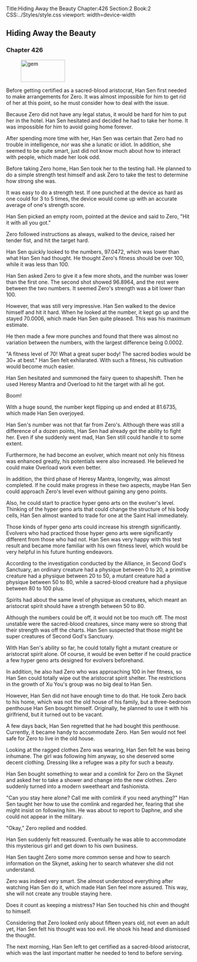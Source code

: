 Title:Hiding Away the Beauty 
Chapter:426 
Section:2 
Book:2 
CSS:../Styles/style.css 
viewport: width=device-width
  
## Hiding Away the Beauty
### Chapter 426 
<figure>
	<img src="../Images/gem.gif" alt="gem" id="gem" width="120" height="60" />
</figure>
  

  
  Before getting certified as a sacred-blood aristocrat, Han Sen first needed to make arrangements for Zero. It was almost impossible for him to get rid of her at this point, so he must consider how to deal with the issue.

Because Zero did not have any legal status, it would be hard for him to put her in the hotel. Han Sen hesitated and decided he had to take her home. It was impossible for him to avoid going home forever.

After spending more time with her, Han Sen was certain that Zero had no trouble in intelligence, nor was she a lunatic or idiot. In addition, she seemed to be quite smart, just did not know much about how to interact with people, which made her look odd.

Before taking Zero home, Han Sen took her to the testing hall. He planned to do a simple strength test himself and ask Zero to take the test to determine how strong she was.

It was easy to do a strength test. If one punched at the device as hard as one could for 3 to 5 times, the device would come up with an accurate average of one's strength score.

Han Sen picked an empty room, pointed at the device and said to Zero, "Hit it with all you got."

Zero followed instructions as always, walked to the device, raised her tender fist, and hit the target hard.

Han Sen quickly looked to the numbers, 97.0472, which was lower than what Han Sen had thought. He thought Zero's fitness should be over 100, while it was less than 100.

Han Sen asked Zero to give it a few more shots, and the number was lower than the first one. The second shot showed 96.8964, and the rest were between the two numbers. It seemed Zero's strength was a bit lower than 100.

However, that was still very impressive. Han Sen walked to the device himself and hit it hard. When he looked at the number, it kept go up and the stayed 70.0006, which made Han Sen quite pleased. This was his maximum estimate.

He then made a few more punches and found that there was almost no variation between the numbers, with the largest difference being 0.0002.

"A fitness level of 70! What a great super body! The sacred bodies would be 30+ at best." Han Sen felt exhilarated. With such a fitness, his cultivation would become much easier.

Han Sen hesitated and summoned the fairy queen to shapeshift. Then he used Heresy Mantra and Overload to hit the target with all he got.

Boom!

With a huge sound, the number kept flipping up and ended at 81.6735, which made Han Sen overjoyed.

Han Sen's number was not that far from Zero's. Although there was still a difference of a dozen points, Han Sen had already got the ability to fight her. Even if she suddenly went mad, Han Sen still could handle it to some extent.

Furthermore, he had become an evolver, which meant not only his fitness was enhanced greatly, his potentials were also increased. He believed he could make Overload work even better.

In addition, the third phase of Heresy Mantra, longevity, was almost completed. If he could make progress in these two aspects, maybe Han Sen could approach Zero's level even without gaining any geno points.

Also, he could start to practice hyper geno arts on the evolver's level. Thinking of the hyper geno arts that could change the structure of his body cells, Han Sen almost wanted to trade for one at the Saint Hall immediately.

Those kinds of hyper geno arts could increase his strength significantly. Evolvers who had practiced those hyper geno arts were significantly different from those who had not. Han Sen was very happy with this test result and became more familiar with his own fitness level, which would be very helpful in his future hunting endeavors.

According to the investigation conducted by the Alliance, in Second God's Sanctuary, an ordinary creature had a physique between 0 to 20, a primitive creature had a physique between 20 to 50, a mutant creature had a physique between 50 to 80, while a sacred-blood creature had a physique between 80 to 100 plus.

Spirits had about the same level of physique as creatures, which meant an aristocrat spirit should have a strength between 50 to 80.

Although the numbers could be off, it would not be too much off. The most unstable were the sacred-blood creatures, since many were so strong that their strength was off the charts. Han Sen suspected that those might be super creatures of Second God's Sanctuary.

With Han Sen's ability so far, he could totally fight a mutant creature or aristocrat spirit alone. Of course, it would be even better if he could practice a few hyper geno arts designed for evolvers beforehand.

In addition, he also had Zero who was approaching 100 in her fitness, so Han Sen could totally wipe out the aristocrat spirit shelter. The restrictions in the growth of Xu You's group was no big deal to Han Sen.

However, Han Sen did not have enough time to do that. He took Zero back to his home, which was not the old house of his family, but a three-bedroom penthouse Han Sen bought himself. Originally, he planned to use it with his girlfriend, but it turned out to be vacant.

A few days back, Han Sen regretted that he had bought this penthouse. Currently, it became handy to accommodate Zero. Han Sen would not feel safe for Zero to live in the old house.

Looking at the ragged clothes Zero was wearing, Han Sen felt he was being inhumane. The girl was following him anyway, so she deserved some decent clothing. Dressing like a refugee was a pity for such a beauty.

Han Sen bought something to wear and a comlink for Zero on the Skynet and asked her to take a shower and change into the new clothes. Zero suddenly turned into a modern sweetheart and fashionista.

"Can you stay here alone? Call me with comlink if you need anything?" Han Sen taught her how to use the comlink and regarded her, fearing that she might insist on following him. He was about to report to Daphne, and she could not appear in the military.

"Okay," Zero replied and nodded.

Han Sen suddenly felt reassured. Eventually he was able to accommodate this mysterious girl and get down to his own business.

Han Sen taught Zero some more common sense and how to search information on the Skynet, asking her to search whatever she did not understand.

Zero was indeed very smart. She almost understood everything after watching Han Sen do it, which made Han Sen feel more assured. This way, she will not create any trouble staying here.

Does it count as keeping a mistress? Han Sen touched his chin and thought to himself.

Considering that Zero looked only about fifteen years old, not even an adult yet, Han Sen felt his thought was too evil. He shook his head and dismissed the thought.

The next morning, Han Sen left to get certified as a sacred-blood aristocrat, which was the last important matter he needed to tend to before serving.
